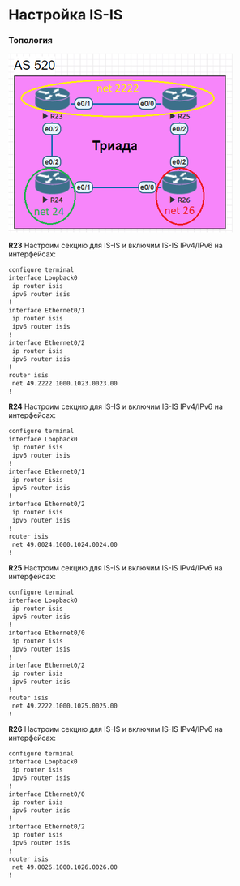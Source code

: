 # Настройка IS-IS

### Топология
![](https://github.com/devops-user/otus/blob/main/homeworks_prof/homework_19/images/isis.png)

**R23**
Настроим секцию для IS-IS и включим IS-IS IPv4/IPv6 на интерфейсах:
```
configure terminal
interface Loopback0
 ip router isis 
 ipv6 router isis 
!
interface Ethernet0/1
 ip router isis 
 ipv6 router isis 
!
interface Ethernet0/2
 ip router isis 
 ipv6 router isis 
!
router isis
 net 49.2222.1000.1023.0023.00
!
```

**R24**
Настроим секцию для IS-IS и включим IS-IS IPv4/IPv6 на интерфейсах:
```
configure terminal
interface Loopback0
 ip router isis 
 ipv6 router isis 
!
interface Ethernet0/1
 ip router isis 
 ipv6 router isis 
!
interface Ethernet0/2
 ip router isis 
 ipv6 router isis 
!
router isis
 net 49.0024.1000.1024.0024.00
!
```

**R25**
Настроим секцию для IS-IS и включим IS-IS IPv4/IPv6 на интерфейсах:
```
configure terminal
interface Loopback0
 ip router isis 
 ipv6 router isis 
!
interface Ethernet0/0
 ip router isis 
 ipv6 router isis 
!
interface Ethernet0/2
 ip router isis 
 ipv6 router isis 
!
router isis
 net 49.2222.1000.1025.0025.00
!
```

**R26**
Настроим секцию для IS-IS и включим IS-IS IPv4/IPv6 на интерфейсах:
```
configure terminal
interface Loopback0
 ip router isis 
 ipv6 router isis 
!
interface Ethernet0/0
 ip router isis 
 ipv6 router isis 
!
interface Ethernet0/2
 ip router isis 
 ipv6 router isis 
!
router isis
 net 49.0026.1000.1026.0026.00
!
```
